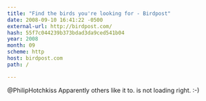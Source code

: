 ```yaml
---
title: "Find the birds you're looking for - Birdpost"
date: 2008-09-10 16:41:22 -0500
external-url: http://birdpost.com/
hash: 55f7c044239b373bdad3da9ced541b04
year: 2008
month: 09
scheme: http
host: birdpost.com
path: /

---
```


@PhilipHotchkiss Apparently others like it to.  is not loading right. :-)
